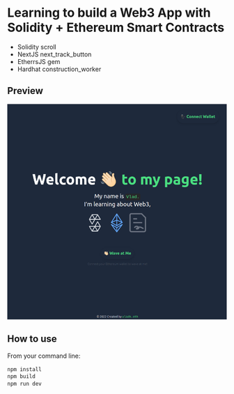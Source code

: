 # Learning to build a Web3 App with Solidity + Ethereum Smart Contracts

- Solidity scroll 
- NextJS next_track_button 
- EtherrsJS gem 
- Hardhat construction_worker

## Preview

![Welcome Page -](https://github.com/hernandez87v/my-wave-portal2/blob/main/public/welcomePage.png?raw=true 'Welcome Page')

## How to use

From your command line:

```bash
npm install
npm build
npm run dev
```
